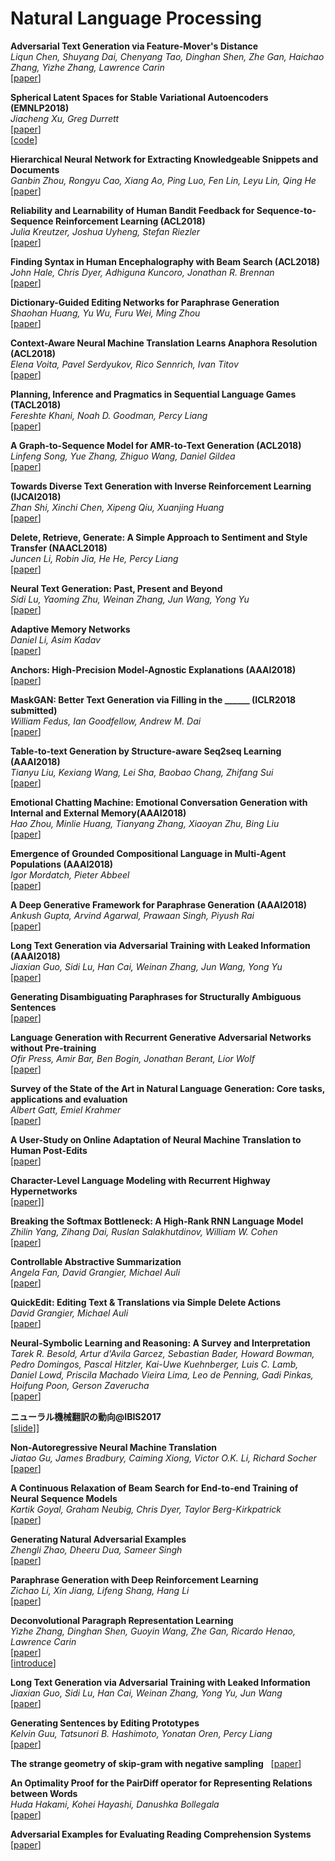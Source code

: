 # Natural Language Processing  
**Adversarial Text Generation via Feature-Mover's Distance**  
*Liqun Chen, Shuyang Dai, Chenyang Tao, Dinghan Shen, Zhe Gan, Haichao Zhang, Yizhe Zhang, Lawrence Carin*  
[[paper](https://arxiv.org/abs/1809.06297)]  

**Spherical Latent Spaces for Stable Variational Autoencoders (EMNLP2018)**  
*Jiacheng Xu, Greg Durrett*  
[[paper](https://arxiv.org/abs/1808.10805)]  
[[code](https://github.com/jiacheng-xu/vmf_vae_nlp)]  

**Hierarchical Neural Network for Extracting Knowledgeable Snippets and Documents**  
*Ganbin Zhou, Rongyu Cao, Xiang Ao, Ping Luo, Fen Lin, Leyu Lin, Qing He*  
[[paper](https://arxiv.org/abs/1808.07228)]  

**Reliability and Learnability of Human Bandit Feedback for Sequence-to-Sequence Reinforcement Learning (ACL2018)**  
*Julia Kreutzer, Joshua Uyheng, Stefan Riezler*  
[[paper](https://arxiv.org/abs/1805.10627v2)]  

**Finding Syntax in Human Encephalography with Beam Search (ACL2018)**  
*John Hale, Chris Dyer, Adhiguna Kuncoro, Jonathan R. Brennan*  
[[paper](https://arxiv.org/abs/1806.04127)]  

**Dictionary-Guided Editing Networks for Paraphrase Generation**  
*Shaohan Huang, Yu Wu, Furu Wei, Ming Zhou*  
[[paper](https://arxiv.org/abs/1806.08077)]  

**Context-Aware Neural Machine Translation Learns Anaphora Resolution (ACL2018)**  
*Elena Voita, Pavel Serdyukov, Rico Sennrich, Ivan Titov*  
[[paper](https://arxiv.org/abs/1805.10163)]  

**Planning, Inference and Pragmatics in Sequential Language Games (TACL2018)**  
*Fereshte Khani, Noah D. Goodman, Percy Liang*  
[[paper](https://arxiv.org/abs/1805.11774)]  

**A Graph-to-Sequence Model for AMR-to-Text Generation (ACL2018)**  
*Linfeng Song, Yue Zhang, Zhiguo Wang, Daniel Gildea*  
[[paper](https://arxiv.org/abs/1805.02473)]  

**Towards Diverse Text Generation with Inverse Reinforcement Learning (IJCAI2018)**  
*Zhan Shi, Xinchi Chen, Xipeng Qiu, Xuanjing Huang*  
[[paper](https://arxiv.org/abs/1804.11258)]  

**Delete, Retrieve, Generate: A Simple Approach to Sentiment and Style Transfer (NAACL2018)**  
*Juncen Li, Robin Jia, He He, Percy Liang*  
[[paper](https://arxiv.org/abs/1804.06437)]  

**Neural Text Generation: Past, Present and Beyond**  
*Sidi Lu, Yaoming Zhu, Weinan Zhang, Jun Wang, Yong Yu*  
[[paper](https://arxiv.org/abs/1803.07133)]  

**Adaptive Memory Networks**  
*Daniel Li, Asim Kadav*  
[[paper](https://arxiv.org/abs/1802.00510)]  

**Anchors: High-Precision Model-Agnostic Explanations (AAAI2018)**  
[[paper](http://sameersingh.org/files/papers/anchors-aaai18.pdf)]  

**MaskGAN: Better Text Generation via Filling in the ______ (ICLR2018 submitted)**  
*William Fedus, Ian Goodfellow, Andrew M. Dai*  
[[paper](https://arxiv.org/abs/1801.07736)]  

**Table-to-text Generation by Structure-aware Seq2seq Learning (AAAI2018)**  
*Tianyu Liu, Kexiang Wang, Lei Sha, Baobao Chang, Zhifang Sui*  
[[paper](https://arxiv.org/abs/1711.09724)]  

**Emotional Chatting Machine: Emotional Conversation Generation with Internal and External Memory(AAAI2018)**  
*Hao Zhou, Minlie Huang, Tianyang Zhang, Xiaoyan Zhu, Bing Liu*  
[[paper](https://arxiv.org/abs/1704.01074)]  

**Emergence of Grounded Compositional Language in Multi-Agent Populations (AAAI2018)**  
*Igor Mordatch, Pieter Abbeel*  
[[paper](https://arxiv.org/abs/1703.04908)]  

**A Deep Generative Framework for Paraphrase Generation (AAAI2018)**  
*Ankush Gupta, Arvind Agarwal, Prawaan Singh, Piyush Rai*  
[[paper](https://arxiv.org/abs/1709.05074)]  

**Long Text Generation via Adversarial Training with Leaked Information (AAAI2018)**  
*Jiaxian Guo, Sidi Lu, Han Cai, Weinan Zhang, Jun Wang, Yong Yu*  
[[paper](https://arxiv.org/abs/1709.08624)]  

**Generating Disambiguating Paraphrases for Structurally Ambiguous Sentences**  
[[paper](http://aclweb.org/anthology/W16-1718)]  

**Language Generation with Recurrent Generative Adversarial Networks without Pre-training**  
*Ofir Press, Amir Bar, Ben Bogin, Jonathan Berant, Lior Wolf*  
[[paper](https://arxiv.org/abs/1706.01399)]  

**Survey of the State of the Art in Natural Language Generation: Core tasks, applications and evaluation**  
*Albert Gatt, Emiel Krahmer*  
[[paper](https://arxiv.org/abs/1703.09902)]  

**A User-Study on Online Adaptation of Neural Machine Translation to Human Post-Edits**   
[[paper](https://arxiv.org/abs/1712.04853)]  

**Character-Level Language Modeling with Recurrent Highway Hypernetworks**  
[[paper](http://papers.nips.cc/paper/6919-language-modeling-with-recurrent-highway-hypernetworks.pdf)]]  

**Breaking the Softmax Bottleneck: A High-Rank RNN Language Model**  
*Zhilin Yang, Zihang Dai, Ruslan Salakhutdinov, William W. Cohen*  
[[paper](https://arxiv.org/abs/1711.03953)]  

**Controllable Abstractive Summarization**  
*Angela Fan, David Grangier, Michael Auli*  
[[paper](https://arxiv.org/abs/1711.05217)]  

**QuickEdit: Editing Text & Translations via Simple Delete Actions**  
*David Grangier, Michael Auli*  
[[paper](https://arxiv.org/abs/1711.04805)]  

**Neural-Symbolic Learning and Reasoning: A Survey and Interpretation**  
*Tarek R. Besold, Artur d'Avila Garcez, Sebastian Bader, Howard Bowman, Pedro Domingos, Pascal Hitzler, Kai-Uwe Kuehnberger, Luis C. Lamb, Daniel Lowd, Priscila Machado Vieira Lima, Leo de Penning, Gadi Pinkas, Hoifung Poon, Gerson Zaverucha*  
[[paper](https://arxiv.org/abs/1711.03902)]  

**ニューラル機械翻訳の動向@IBIS2017**  
[[slide](https://www.slideshare.net/ToshiakiNakazawa/ibis2017)]]

**Non-Autoregressive Neural Machine Translation**  
*Jiatao Gu, James Bradbury, Caiming Xiong, Victor O.K. Li, Richard Socher*  
[[paper](https://arxiv.org/abs/1711.02281)]  

**A Continuous Relaxation of Beam Search for End-to-end Training of Neural Sequence Models**  
*Kartik Goyal, Graham Neubig, Chris Dyer, Taylor Berg-Kirkpatrick*  
[[paper](https://arxiv.org/abs/1708.00111)]  

**Generating Natural Adversarial Examples**  
*Zhengli Zhao, Dheeru Dua, Sameer Singh*  
[[paper](https://arxiv.org/abs/1710.11342)]  

**Paraphrase Generation with Deep Reinforcement Learning**  
*Zichao Li, Xin Jiang, Lifeng Shang, Hang Li*  
[[paper](https://arxiv.org/abs/1711.00279)]  

**Deconvolutional Paragraph Representation Learning**  
*Yizhe Zhang, Dinghan Shen, Guoyin Wang, Zhe Gan, Ricardo Henao, Lawrence Carin*  
[[paper](https://arxiv.org/abs/1708.04729)]  
[[introduce](http://shunk031.me/paper-survey/paper-summary/NLP/Deconvolutional_Paragraph_Representation_Learning)]  

**Long Text Generation via Adversarial Training with Leaked Information**  
*Jiaxian Guo, Sidi Lu, Han Cai, Weinan Zhang, Yong Yu, Jun Wang*  
[[paper](https://arxiv.org/abs/1709.08624)]  

**Generating Sentences by Editing Prototypes**  
*Kelvin Guu, Tatsunori B. Hashimoto, Yonatan Oren, Percy Liang*  
[[paper](https://arxiv.org/abs/1709.08878)]  

**The strange geometry of skip-gram with negative sampling**  
[[paper](http://aclweb.org/anthology/D17-1307)]  

**An Optimality Proof for the PairDiff operator for Representing Relations between Words**  
*Huda Hakami, Kohei Hayashi, Danushka Bollegala*  
[[paper](https://arxiv.org/abs/1709.06673)]  

**Adversarial Examples for Evaluating Reading Comprehension Systems**    
[[paper](https://nlp.stanford.edu/pubs/jia2017adversarial.pdf)]  
